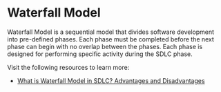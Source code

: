 # Waterfall Model

Waterfall Model is a sequential model that divides software development into pre-defined phases. Each phase must be completed before the next phase can begin with no overlap between the phases. Each phase is designed for performing specific activity during the SDLC phase.

Visit the following resources to learn more:

- [What is Waterfall Model in SDLC? Advantages and Disadvantages](https://www.guru99.com/what-is-sdlc-or-waterfall-model.html)
